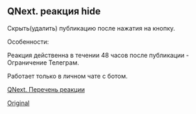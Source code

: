 ## QNext. реакция hide

Скрыть(удалить) публикацию после нажатия на кнопку.



Особенности:

Реакция действенна в течении 48 часов после публикации - Ограничение Телеграм.

Работает только в личном чате с ботом.

[QNext. Перечень реакции](/docs-test/_export/reactions)
  
[Original](https://telegra.ph/QNext-admin-reaction-hide-04-28)